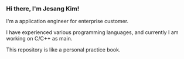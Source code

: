 ### Hi there, I'm Jesang Kim!

 I'm a application engineer for enterprise customer.
 
 
I have experienced various programming languages, and currently I am working on C/C++ as main.


This repository is like a personal practice book.

